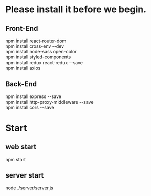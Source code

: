 # Please install it before we begin.

## Front-End
npm install react-router-dom  
npm install cross-env --dev  
npm install node-sass open-color  
npm install styled-components  
npm install redux react-redux --save  
npm install axios  
  
## Back-End
npm install express --save  
npm install http-proxy-middleware --save  
npm install cors --save  
  
# Start  
  
## web start  
npm start  

## server start   
node ./server/server.js  


